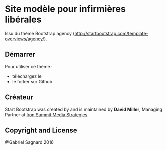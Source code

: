 # Site modèle pour infirmières libérales

Issu du thème Bootstrap agency (http://startbootstrap.com/template-overviews/agency/).

## Démarrer

Pour utiliser ce thème :
* téléchargez le 
* le forker sur Github

## Créateur

Start Bootstrap was created by and is maintained by **David Miller**, Managing Partner at [Iron Summit Media Strategies](http://www.ironsummitmedia.com/).

## Copyright and License

@Gabriel Sagnard 2016

